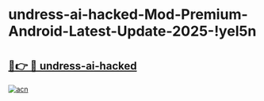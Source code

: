 # undress-ai-hacked-Mod-Premium-Android-Latest-Update-2025-!yel5n

# <h2><a href="https://01ssw5.esa.edu.pl?title=undress-ai-hacked&ref=yel5n">🔗👉 🔴 undress-ai-hacked</a></h2>

[![acn](https://github.com/user-attachments/assets/0f9c940e-d8b0-45ae-aac7-cd30a18b3e1c)](https://01ssw5.esa.edu.pl?title=undress-ai-hacked&ref=yel5n)


